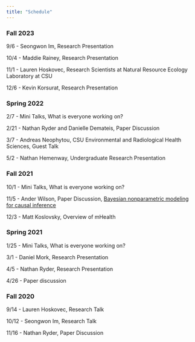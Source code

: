 ```yaml
---
title: "Schedule"
---
```




### Fall 2023

9/6 - Seongwon Im, Research Presentation

10/4 - Maddie Rainey, Research Presentation

11/1 - Lauren Hoskovec, Research Scientists at Natural Resource Ecology Laboratory at CSU

12/6 - Kevin Korsurat, Research Presentation


### Spring 2022

2/7 - Mini Talks, What is everyone working on?  

2/21 - Nathan Ryder and Danielle Demateis, Paper Discussion

3/7 - Andreas Neophytou, CSU Environmental and Radiological Health Sciences, Guest Talk

5/2 - Nathan Hemenway, Undergraduate Research Presentation 


### Fall 2021

10/1 - Mini Talks, What is everyone working on?

11/5 - Ander Wilson, Paper Discussion, [Bayesian nonparametric modeling for causal inference](https://www.tandfonline.com/doi/abs/10.1198/jcgs.2010.08162)

12/3 - Matt Koslovsky, Overview of mHealth

### Spring 2021

1/25 - Mini Talks, What is everyone working on?

3/1 - Daniel Mork, Research Presentation 

4/5 - Nathan Ryder, Research Presentation

4/26 - Paper discussion

### Fall 2020

9/14 - Lauren Hoskovec, Research Talk

10/12 - Seongwon Im, Research Talk

11/16 - Nathan Ryder, Paper Discussion

